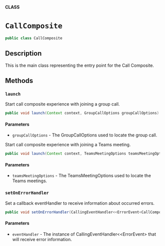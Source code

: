 **CLASS**

# `CallComposite`

```java
public class CallComposite
```

## Description

This is the main class representing the entry point for the Call Composite. 


## Methods

### `launch`

Start call composite experience with joining a group call.

```java
public void launch(Context context, GroupCallOptions groupCallOptions) 
```

#### Parameters
* `groupCallOptions` - The GroupCallOptions used to locate the group call.  

Start call composite experience with joining a Teams meeting.

```java
public void launch(Context context, TeamsMeetingOptions teamsMeetingOptions)
```

#### Parameters
* `teamsMeetingOptions` - The TeamsMeetingOptions used to locate the Teams meetings.


### `setOnErrorHandler`

Set a callback eventHandler to receive information about occurred errors.

```java
public void setOnErrorHandler(CallingEventHandler<<ErrorEvent<CallCompositeErrorCode>> eventHandler) 
```

#### Parameters
* `eventHandler` - The instance of CallingEventHandler<<ErrorEvent<CallCompositeErrorCode>> that will receive error information.  
       